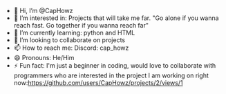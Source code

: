 - 👋 Hi, I’m @CapHowz
- 👀 I’m interested in: Projects that will take me far. "Go alone if you wanna reach fast. Go together if you wanna reach far"
- 🌱 I’m currently learning: python and HTML
- 💞️ I’m looking to collaborate on projects
- 📫 How to reach me: Discord: cap_howz
- 😄 Pronouns: He/Him
- ⚡ Fun fact: I'm just a beginner in coding, would love to collaborate with programmers who are interested in the project I am working on right now:https://github.com/users/CapHowz/projects/2/views/1

<!---
CapHowz/CapHowz is a ✨ special ✨ repository because its `README.md` (this file) appears on your GitHub profile.
You can click the Preview link to take a look at your changes.
--->
